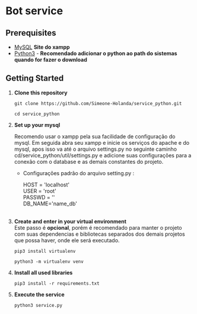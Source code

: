 # Bot service

## Prerequisites
- <a href="https://www.apachefriends.org/pt_br/index.html"> MySQL</a> **Site do xampp**
- <a href="https://www.python.org/downloads/">Python3</a> - **Recomendado adicionar o python ao path do sistemas quando for fazer o download**

## Getting Started
1. **Clone this repository**

   ```
   git clone https://github.com/Simeone-Holanda/service_python.git
   ```
   ```
   cd service_python
   ```
2. **Set up your mysql** <br>
    <p>Recomendo usar o xampp pela sua facilidade de configuração do mysql. Em seguida abra seu xampp e inicie os serviços do apache e do mysql, apos isso va até o arquivo settings.py no seguinte caminho cd/service_python/util/settings.py e adicione suas configurações para a conexão com o database e as demais constantes do projeto.</p>

   * Configurações padrão do arquivo setting.py :

     HOST = 'localhost'<br>
     USER = 'root'<br>
     PASSWD = ''<br>
     DB_NAME='name_db'<br><br>

3. **Create and enter in your virtual environment** <br>
    Este passo é **opcional**, porém é recomendado para manter o projeto com suas dependencias e bibliotecas separados dos demais projetos que possa haver, onde ele será executado.
    ```
    pip3 install virtualenv
    ```
    ```
    python3 -m virtualenv venv
    ```
4. **Install all used libraries** <br>  
   ```
   pip3 install -r requirements.txt
   ```
5. **Execute the service**
   ```
   python3 service.py
   ```

